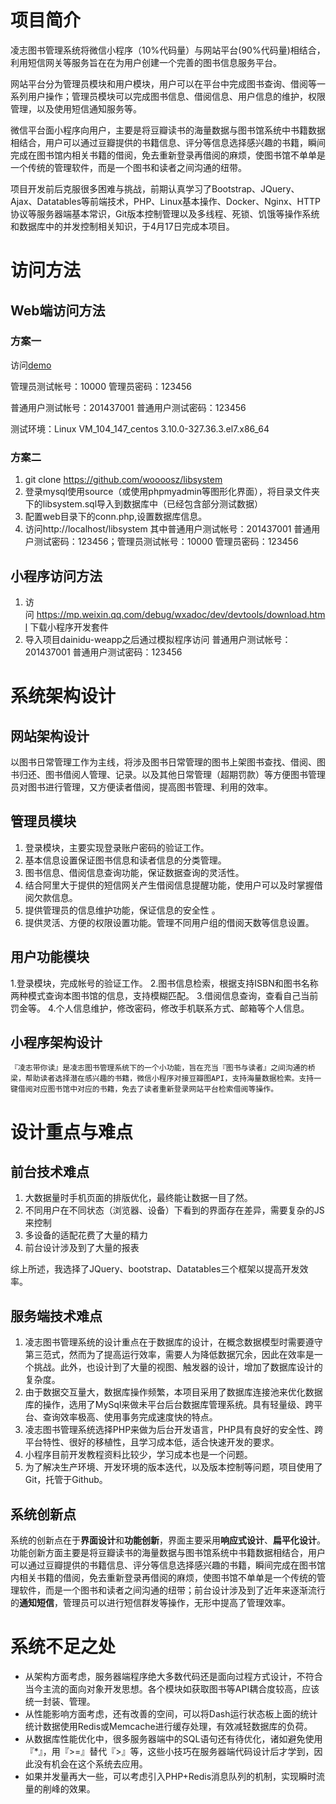 # 项目简介

凌志图书管理系统将微信小程序（10%代码量）与网站平台(90%代码量)相结合，利用短信网关等服务旨在在为用户创建一个完善的图书信息服务平台。
	网站平台分为管理员模块和用户模块，用户可以在平台中完成图书查询、借阅等一系列用户操作；管理员模块可以完成图书信息、借阅信息、用户信息的维护，权限管理，以及使用短信通知服务等。
	微信平台面小程序向用户，主要是将豆瓣读书的海量数据与图书馆系统中书籍数据相结合，用户可以通过豆瓣提供的书籍信息、评分等信息选择感兴趣的书籍，瞬间完成在图书馆内相关书籍的借阅，免去重新登录再借阅的麻烦，使图书馆不单单是一个传统的管理软件，而是一个图书和读者之间沟通的纽带。
	项目开发前后克服很多困难与挑战，前期认真学习了Bootstrap、JQuery、Ajax、Datatables等前端技术，PHP、Linux基本操作、Docker、Nginx、HTTP协议等服务器端基本常识，Git版本控制管理以及多线程、死锁、饥饿等操作系统和数据库中的并发控制相关知识，于4月17日完成本项目。# 访问方法
## Web端访问方法 
### 方案一
访问[demo](https://demo.silenx.me/libsystem)
管理员测试帐号：10000 管理员密码：123456普通用户测试帐号：201437001 普通用户测试密码：123456测试环境：Linux VM_104_147_centos 3.10.0-327.36.3.el7.x86_64### 方案二
1. git clone https://github.com/woooosz/libsystem2. 登录mysql使用source（或使用phpmyadmin等图形化界面），将目录文件夹下的libsystem.sql导入到数据库中（已经包含部分测试数据）3. 配置web目录下的conn.php,设置数据库信息。4. 访问http://localhost/libsystem 其中普通用户测试帐号：201437001 普通用户测试密码：123456；管理员测试帐号：10000 管理员密码：123456## 小程序访问方法
1. 访问 https://mp.weixin.qq.com/debug/wxadoc/dev/devtools/download.html 下载小程序开发套件2. 导入项目dainidu-weapp之后通过模拟程序访问普通用户测试帐号：201437001 普通用户测试密码：123456# 系统架构设计## 网站架构设计以图书日常管理工作为主线，将涉及图书日常管理的图书上架图书查找、借阅、图书归还、图书借阅人管理、记录。以及其他日常管理（超期罚款）等方便图书管理员对图书进行管理，又方便读者借阅，提高图书管理、利用的效率。## 管理员模块1. 登录模块，主要实现登录账户密码的验证工作。 2. 基本信息设置保证图书信息和读者信息的分类管理。3. 图书信息、借阅信息查询功能，保证数据查询的灵活性。 4. 结合阿里大于提供的短信网关产生借阅信息提醒功能，使用户可以及时掌握借阅欠款信息。5. 提供管理员的信息维护功能，保证信息的安全性 。 6. 提供灵活、方便的权限设置功能。管理不同用户组的借阅天数等信息设置。## 用户功能模块1.登录模块，完成帐号的验证工作。2.图书信息检索，根据支持ISBN和图书名称两种模式查询本图书馆的信息，支持模糊匹配。3.借阅信息查询，查看自己当前罚金等。4.个人信息维护，修改密码，修改手机联系方式、邮箱等个人信息。## 小程序架构设计	『凌志带你读』是凌志图书管理系统下的一个小功能，旨在充当『图书与读者』之间沟通的桥梁，帮助读者选择潜在感兴趣的书籍，微信小程序对接豆瓣图API，支持海量数据检索。支持一键借阅对应图书馆中对应的书籍，免去了读者重新登录网站平台检索借阅等操作。# 设计重点与难点## 前台技术难点1. 大数据量时手机页面的排版优化，最终能让数据一目了然。2. 不同用户在不同状态（浏览器、设备）下看到的界面存在差异，需要复杂的JS来控制3. 多设备的适配花费了大量的精力4. 前台设计涉及到了大量的报表
综上所述，我选择了JQuery、bootstrap、Datatables三个框架以提高开发效率。## 服务端技术难点
1. 凌志图书管理系统的设计重点在于数据库的设计，在概念数据模型时需要遵守第三范式，然而为了提高运行效率，需要人为降低数据冗余，因此在效率是一个挑战。此外，也设计到了大量的视图、触发器的设计，增加了数据库设计的复杂度。2. 由于数据交互量大，数据库操作频繁，本项目采用了数据库连接池来优化数据库的操作，选用了MySql来做未平台后台数据库管理系统。具有轻量级、跨平台、查询效率极高、使用事务完成速度快的特点。3. 凌志图书管理系统选择PHP来做为后台开发语言，PHP具有良好的安全性、跨平台特性、很好的移植性，且学习成本低，适合快速开发的要求。4. 小程序目前开发教程资料比较少，学习成本也是一个问题。5. 为了解决生产环境、开发环境的版本迭代，以及版本控制等问题，项目使用了Git，托管于Github。
## 系统创新点
系统的创新点在于**界面设计**和**功能创新**，界面主要采用**响应式设计**、**扁平化设计**。功能创新方面主要是将豆瓣读书的海量数据与图书馆系统中书籍数据相结合，用户可以通过豆瓣提供的书籍信息、评分等信息选择感兴趣的书籍，瞬间完成在图书馆内相关书籍的借阅，免去重新登录再借阅的麻烦，使图书馆不单单是一个传统的管理软件，而是一个图书和读者之间沟通的纽带；前台设计涉及到了近年来逐渐流行的**通知短信**，管理员可以进行短信群发等操作，无形中提高了管理效率。
	# 系统不足之处* 从架构方面考虑，服务器端程序绝大多数代码还是面向过程方式设计，不符合当今主流的面向对象开发思想。各个模块如获取图书等API耦合度较高，应该统一封装、管理。* 从性能影响方面考虑，还有改善的空间，可以将Dash运行状态板上面的统计统计数据使用Redis或Memcache进行缓存处理，有效减轻数据库的负荷。* 从数据库性能优化中，很多服务器端中的SQL语句还有待优化，诸如避免使用『*』，用『>=』替代『>』等，这些小技巧在服务器端代码设计后才学到，因此没有机会在这个系统去应用。* 如果并发量再大一些，可以考虑引入PHP+Redis消息队列的机制，实现瞬时流量的削峰的效果。